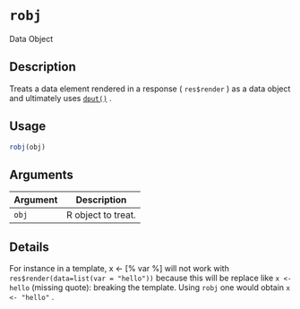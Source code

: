 # `robj`

Data Object


## Description

Treats a data element rendered in a response ( `res$render` ) as
 a data object and ultimately uses [`dput()`](#dput()) .


## Usage

```r
robj(obj)
```


## Arguments

Argument      |Description
------------- |----------------
`obj`     |     R object to treat.


## Details

For instance in a template, x <- [% var %] will not work with
 `res$render(data=list(var = "hello"))` because this will be replace
 like `x <- hello` (missing quote): breaking the template. Using `robj` one would
 obtain `x <- "hello"` .


